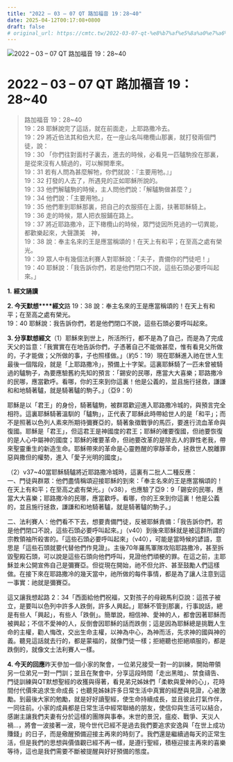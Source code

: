 ```yaml
---
title: "2022 – 03 – 07 QT 路加福音 19：28~40"
date: 2025-04-12T00:17:08+0800
draft: false
# original_url: https://cmtc.tw/2022-03-07-qt-%e8%b7%af%e5%8a%a0%e7%a6%8f%e9%9f%b3-19%ef%bc%9a2840
---
```


![2022 – 03 – 07 QT 路加福音 19：28~40](/images/qt.jpg   "2022 – 03 – 07 QT 路加福音 19：28~40")

# 2022 – 03 – 07 QT 路加福音 19：28~40

> 路加福音 19：28~40  
> 19：28 耶穌說完了這話，就在前面走，上耶路撒冷去。  
> 19：29 將近伯法其和伯大尼，在一座山名叫橄欖山那裏，就打發兩個門徒，說：  
> 19：30 「你們往對面村子裏去，進去的時候，必看見一匹驢駒拴在那裏，是從來沒有人騎過的，可以解開牽來。  
> 19：31 若有人問為甚麼解牠，你們就說：『主要用牠。』」  
> 19：32 打發的人去了，所遇見的正如耶穌所說的。  
> 19：33 他們解驢駒的時候，主人問他們說：「解驢駒做甚麼？」  
> 19：34 他們說：「主要用牠。」  
> 19：35 他們牽到耶穌那裏，把自己的衣服搭在上面，扶著耶穌騎上。  
> 19：36 走的時候，眾人把衣服鋪在路上。  
> 19：37 將近耶路撒冷，正下橄欖山的時候，眾門徒因所見過的一切異能，都歡樂起來，大聲讚美　神，  
> 19：38 說：奉主名來的王是應當稱頌的！在天上有和平；在至高之處有榮光。  
> 19：39 眾人中有幾個法利賽人對耶穌說：「夫子，責備你的門徒吧！」  
> 19：40 耶穌說：「我告訴你們，若是他們閉口不說，這些石頭必要呼叫起來。」

**1.** **經文誦讀**

**2. 今天默想****經文**路 19：38 說：奉主名來的王是應當稱頌的！在天上有和平；在至高之處有榮光。  
19：40 耶穌說：我告訴你們，若是他們閉口不說，這些石頭必要呼叫起來。

**3. 分享默想經文**（1）耶穌來到世上，所活所行，都不是為了自己，而是為了完成天父的旨意：「我實實在在地告訴你們，子憑著自己不能做甚麼，惟有看見父所做的，子才能做；父所做的事，子也照樣做。」（約5：19）現在耶穌進入祂在世人生最後一個階段，就是「上耶路撒冷」，預備上十字架。這裏耶穌騎了一匹未曾被騎過的驢駒子，為要應驗舊約先知的預言：「錫安的民哪，應當大大喜樂；耶路撒冷的民哪，應當歡呼。看哪，你的王來到你這裏！他是公義的，並且施行拯救，謙謙和和地騎著驢，就是騎著驢的駒子。」（亞9：9）

耶穌是以「君王」的身份，騎著驢駒，被群眾歡迎進入耶路撒冷城的，與預言完全相符。這裏耶穌騎著溫馴的「驢駒」，正代表了耶穌此時帶給世人的是「和平」；而不是照著以色列人素來所期待彌賽亞的，騎著象徵戰爭的馬匹，要進行流血革命與復國。耶穌是「君王」，但這君王是神國度的君王；耶穌的確要復國，但祂要恢復的是人心中屬神的國度；耶穌的確要革命，但祂要改革的是除去人的罪性老我，帶來聖靈重生的新造生命。耶穌帶來的革命是心靈甦醒的寧靜革命，拯救世人脫離罪惡與撒但的權勢，進入「愛子光明的國度」。

（2）v37~40當耶穌騎驢將近耶路撒冷城時，這裏有二批人二種反應：  
一、門徒與群眾：他們盡情稱頌迎接耶穌的到來：「奉主名來的王是應當稱頌的！在天上有和平；在至高之處有榮光。」（v38），也應驗了亞9：9「錫安的民哪，應當大大喜樂；耶路撒冷的民哪，應當歡呼。看哪，你的王來到你這裏！他是公義的，並且施行拯救，謙謙和和地騎著驢，就是騎著驢的駒子。」

二、法利賽人：他們看不下去，想要責備門徒，反被耶穌責備：「我告訴你們，若是他們閉口不說，這些石頭必要呼叫起來。」（v40）到後來耶穌就是被這群所謂的宗教領袖所殺害的。「這些石頭必要呼叫起來」（v40），可能是當時候的諺語，意思是「這些石頭就要代替他們作見證」。主後70年羅馬軍隊攻陷耶路撒冷，甚至拆毀聖殿石頭，可以說是這些石頭向他們呼叫，見證他們頑梗的罪。在這之前，主耶穌並未公開宣佈自己是彌賽亞。但從現在開始，祂不但允許、甚至鼓勵人們這樣做。在接下來在耶路撒冷的幾天當中，祂所做的每件事情，都是為了讓人注意到這一事實：祂就是彌賽亞。

這又讓我想起路 2：34「西面給他們祝福，又對孩子的母親馬利亞說：這孩子被立，是要叫以色列中許多人跌倒，許多人興起。」耶穌不管到那裏，行事說話，總是有些人「興起」，有些人「跌倒」。簡單說，相信神、愛神的人，都會因著耶穌而被興起；不信不愛神的人，反倒會因耶穌的話而跌倒；這是因為耶穌總是挑戰人生命的主權，勸人悔改，交出生命主權，以神為中心，為神而活，先求神的國與神的義。聽見這話就去行的，都是蒙福的，就像門徒一樣；拒絕聽也拒絕順服的，都是跌倒的，就像文士法利賽人一樣。

**4. 今天的回應**昨天參加一個小家的聚會，一位弟兄接受一對一的訓練，開始帶領另一位弟兄一對一門訓；並且在聚會中，分享這段時間「走出黑暗」、禁食禱告、門徒訓練與QT默想聖經的收獲與得著，看見弟兄姊妹們「柔軟與愛神的心」，花時間付代價來追求生命成長；也聽見姊妹許多日常生活中真實的經歷與見證，心被激勵。到最後大家的勉勵，就是好好讀聖經，使生命持續成長，並且彼此打氣作伴，一同往前。小家的成員都是日常生活中經常聯絡的朋友，使信仰與生活可以結合，感謝主讓我們夫妻有分於這樣的團隊與事奉。末世的景況，瘟疫、戰爭、天災人禍…，將會一波接著一波，現今世代已經不是過去我們要追求安逸與「在世上成功賺錢」的日子，而是儆醒預備迎接主再來的時刻了。我們還是繼續過每天的正常生活，但是我們的思想與價值觀已經不再一樣，是遵行聖經，積極迎接主再來的喜樂等待，這也是我們需要不斷被提醒與好好預備的態度。